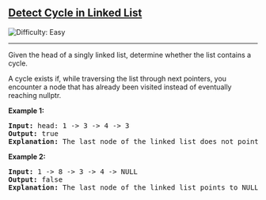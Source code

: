 <h2><a href="https://www.geeksforgeeks.org/dsa/detect-loop-in-a-linked-list/">Detect Cycle in Linked List</a></h2> <img src='https://img.shields.io/badge/Difficulty-Easy-brightgreen' alt='Difficulty: Easy' /><hr><p>Given the head of a singly linked list, determine whether the list contains a cycle.</p>

<p>A cycle exists if, while traversing the list through next pointers, you encounter a node that has already been visited instead of eventually reaching nullptr.</p>

<p><strong class="example">Example 1:</strong></p>

<pre>
<strong>Input:</strong> head: 1 -> 3 -> 4 -> 3
<strong>Output:</strong> true
<strong>Explanation:</strong> The last node of the linked list does not point to NULL; instead, it points to an earlier node in the list, creating a cycle.
</pre>

<p><strong class="example">Example 2:</strong></p>

<pre>
<strong>Input:</strong> 1 -> 8 -> 3 -> 4 -> NULL
<strong>Output:</strong> false
<strong>Explanation:</strong> The last node of the linked list points to NULL, indicating the end of the list.
</pre>

